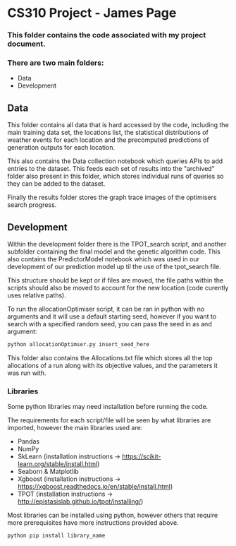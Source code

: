 # CS310 Project - James Page

### This folder contains the code associated with my project document. 

### There are two main folders:
- Data
- Development

## Data
This folder contains all data that is hard accessed by the code, including the main training data set, the locations list, the statistical distributions of weather events for each location and the precomputed predictions of generation outputs for each location.

This also contains the Data collection notebook which queries APIs to add entries to the dataset. This feeds each set of results into the "archived" folder also present in this folder, which stores individual runs of queries so they can be added to the dataset.

Finally the results folder stores the graph trace images of the optimisers search progress.

## Development
Within the development folder there is the TPOT_search script, and another subfolder containing the final model and the genetic algorithm code. This also contains the PredictorModel notebook which was used in our development of our prediction model up til the use of the tpot_search file.

This structure should be kept or if files are moved, the file paths within the scripts should also be moved to account for the new location (code curently uses relative paths).

To run the allocationOptimiser script, it can be ran in python with no arguments and it will use a default starting seed, however if you want to search with a specified random seed, you can pass the seed in as and argument:
```bash
python allocationOptimser.py insert_seed_here
```

This folder also contains the Allocations.txt file which stores all the top allocations of a run along with its objective values, and the parameters it was run with.

### Libraries

Some python libraries may need installation before running the code.

The requirements for each script/file will be seen by what libraries are imported, however the main libraries used are:

- Pandas
- NumPy
- SkLearn (installation instructions -> https://scikit-learn.org/stable/install.html)
- Seaborn & Matplotlib
- Xgboost (installation instructions -> https://xgboost.readthedocs.io/en/stable/install.html)
- TPOT (installation instructions -> http://epistasislab.github.io/tpot/installing/)

Most libraries can be installed using python, however others that require more prerequisites have more instructions provided above.

```bash
python pip install library_name
```


